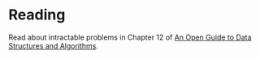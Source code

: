 # Reading

Read about intractable problems in Chapter 12 of [An Open Guide to Data Structures and Algorithms](https://pressbooks.palni.org/anopenguidetodatastructuresandalgorithms/chapter/hard-problems/).
